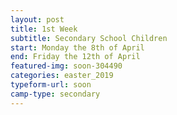```yaml
---
layout: post
title: 1st Week
subtitle: Secondary School Children
start: Monday the 8th of April
end: Friday the 12th of April
featured-img: soon-304490
categories: easter_2019
typeform-url: soon
camp-type: secondary
---
```

